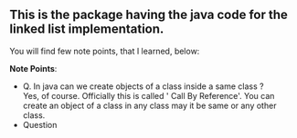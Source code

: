 ## This is the package having the java code for the linked list implementation.
You will find few note points, that I learned, below:


**Note Points**:
* Q. In java can we create objects of a class inside a same class ? <br/>
Yes, of course. Officially this is called ' Call By Reference'. You can create an object of a class in any class may it be same or any other class.
* Question
